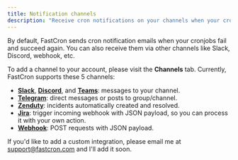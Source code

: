 ```yaml
---
title: Notification channels
description: "Receive cron notifications on your channels when your cronjobs fail or succeed."
---
```


By default, FastCron sends cron notification emails when your cronjobs fail and succeed again.
You can also receive them via other channels like Slack, Discord, webhook, etc.

To add a channel to your account, please visit the **Channels** tab.
Currently, FastCron supports these 5 channels:

- [**Slack**](/integrations/slack), [**Discord**](/integrations/discord), and [**Teams**](/integrations/teams): messages to your channel.
- [**Telegram**](/integrations/telegram): direct messages or posts to group/channel.
- [**Zenduty**](/integrations/zenduty): incidents automatically created and resolved.
- [**Jira**](/integrations/jira): trigger incoming webhook with JSON payload, so you can process it with your own action.
- [**Webhook**](/integrations/webhook): POST requests with JSON payload.

If you'd like to add a custom integration, please email me at support@fastcron.com and I'll add it soon.